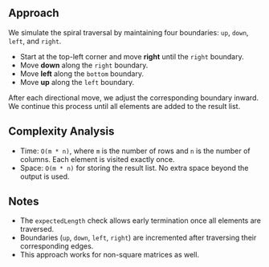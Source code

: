 ## Approach

We simulate the spiral traversal by maintaining four boundaries: `up`, `down`, `left`, and `right`.
- Start at the top-left corner and move **right** until the `right` boundary.
- Move **down** along the `right` boundary.
- Move **left** along the `bottom` boundary.
- Move **up** along the `left` boundary.

After each directional move, we adjust the corresponding boundary inward.  
We continue this process until all elements are added to the result list.

## Complexity Analysis

- Time: `O(m * n)`, where `m` is the number of rows and `n` is the number of columns. Each element is visited exactly once.
- Space: `O(m * n)` for storing the result list. No extra space beyond the output is used.

## Notes

- The `expectedLength` check allows early termination once all elements are traversed.
- Boundaries (`up`, `down`, `left`, `right`) are incremented after traversing their corresponding edges.
- This approach works for non-square matrices as well.
